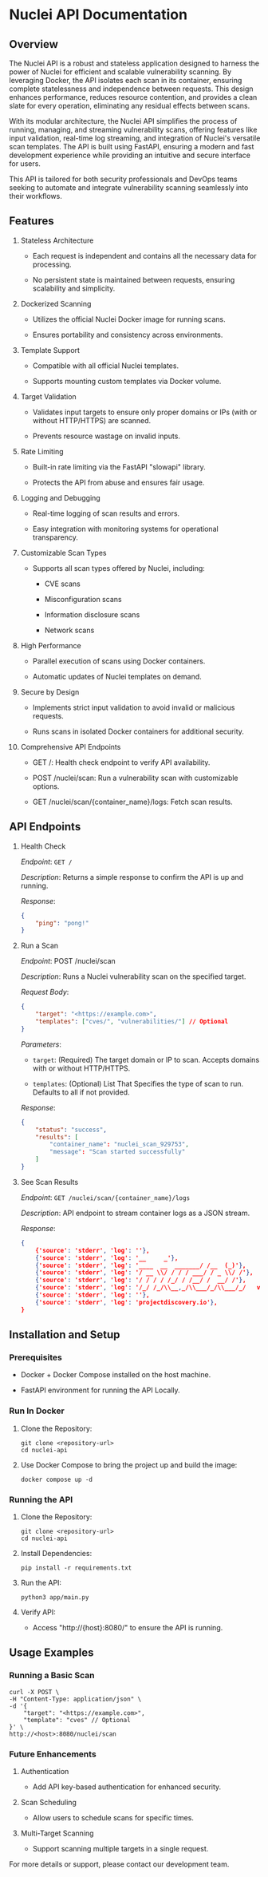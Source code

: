 # Nuclei API Documentation

## Overview

The Nuclei API is a robust and stateless application designed to harness the power of Nuclei for efficient and scalable vulnerability scanning. By leveraging Docker, the API isolates each scan in its container, ensuring complete statelessness and independence between requests. This design enhances performance, reduces resource contention, and provides a clean slate for every operation, eliminating any residual effects between scans.

With its modular architecture, the Nuclei API simplifies the process of running, managing, and streaming vulnerability scans, offering features like input validation, real-time log streaming, and integration of Nuclei's versatile scan templates. The API is built using FastAPI, ensuring a modern and fast development experience while providing an intuitive and secure interface for users.

This API is tailored for both security professionals and DevOps teams seeking to automate and integrate vulnerability scanning seamlessly into their workflows.

## Features

1. Stateless Architecture

    * Each request is independent and contains all the necessary data for processing.

    * No persistent state is maintained between requests, ensuring scalability and simplicity.

2. Dockerized Scanning

    * Utilizes the official Nuclei Docker image for running scans.

    * Ensures portability and consistency across environments.

3. Template Support

    * Compatible with all official Nuclei templates.

    * Supports mounting custom templates via Docker volume.

4. Target Validation

    * Validates input targets to ensure only proper domains or IPs (with or without HTTP/HTTPS) are scanned.

    * Prevents resource wastage on invalid inputs.

5. Rate Limiting

    * Built-in rate limiting via the FastAPI "slowapi" library.

    * Protects the API from abuse and ensures fair usage.

6. Logging and Debugging

    * Real-time logging of scan results and errors.

    * Easy integration with monitoring systems for operational transparency.

7. Customizable Scan Types

    * Supports all scan types offered by Nuclei, including:

        * CVE scans

        * Misconfiguration scans

        * Information disclosure scans

        * Network scans

8. High Performance

    * Parallel execution of scans using Docker containers.

    * Automatic updates of Nuclei templates on demand.

9. Secure by Design

    * Implements strict input validation to avoid invalid or malicious requests.

    * Runs scans in isolated Docker containers for additional security.

10. Comprehensive API Endpoints

    * GET /: Health check endpoint to verify API availability.

    * POST /nuclei/scan: Run a vulnerability scan with customizable options.

    * GET /nuclei/scan/{container_name}/logs: Fetch scan results.

## API Endpoints

1. Health Check

    *Endpoint*: `GET /`

    *Description*:
        Returns a simple response to confirm the API is up and running.

    *Response*:

    ```json
    {
        "ping": "pong!"
    }
    ```

2. Run a Scan

    *Endpoint*: POST /nuclei/scan

    *Description*:
    Runs a Nuclei vulnerability scan on the specified target.

    *Request Body*:

    ```json
    {
        "target": "<https://example.com>",
        "templates": ["cves/", "vulnerabilities/"] // Optional
    }
    ```

    *Parameters*:

    * `target`: (Required) The target domain or IP to scan. Accepts domains with or without HTTP/HTTPS.

    * `templates`: (Optional) List That Specifies the type of scan to run. Defaults to all if not provided.

    *Response*:

    ```json
    {
        "status": "success",
        "results": [
            "container_name": "nuclei_scan_929753",
            "message": "Scan started successfully"
        ]
    }
    ```

3. See Scan Results

    *Endpoint*: `GET /nuclei/scan/{container_name}/logs`

    *Description*:
    API endpoint to stream container logs as a JSON stream.

    *Response*:

    ```json
    {
        {'source': 'stderr', 'log': ''},
        {'source': 'stderr', 'log': '__     _'},
        {'source': 'stderr', 'log': '____  __  _______/ /__  (_)'},
        {'source': 'stderr', 'log': '/ __ \\/ / / / ___/ / _ \\/ /'},
        {'source': 'stderr', 'log': '/ / / / /_/ / /__/ /  __/ /'},
        {'source': 'stderr', 'log': '/_/ /_/\\__,_/\\___/_/\\___/_/   v3.3.8'},
        {'source': 'stderr', 'log': ''},
        {'source': 'stderr', 'log': 'projectdiscovery.io'},
    }
    ```

## Installation and Setup

### Prerequisites

* Docker + Docker Compose installed on the host machine.

* FastAPI environment for running the API Locally.

### Run In Docker

1. Clone the Repository:

    ```shell
    git clone <repository-url>
    cd nuclei-api
    ```

2. Use Docker Compose to bring the project up and build the image:

    ```shell
    docker compose up -d
    ```

### Running the API

1. Clone the Repository:

    ```shell
    git clone <repository-url>
    cd nuclei-api
    ```

2. Install Dependencies:

    ```shell
    pip install -r requirements.txt
    ```

3. Run the API:

    ```shell
    python3 app/main.py
    ```

4. Verify API:
    * Access "http://{host}:8080/" to ensure the API is running.

## Usage Examples

### Running a Basic Scan

```shell
curl -X POST \
-H "Content-Type: application/json" \
-d '{
    "target": "<https://example.com>",
    "template": "cves" // Optional
}' \
http://<host>:8080/nuclei/scan
```

### Future Enhancements

1. Authentication

    * Add API key-based authentication for enhanced security.

2. Scan Scheduling

    * Allow users to schedule scans for specific times.

3. Multi-Target Scanning

    * Support scanning multiple targets in a single request.

For more details or support, please contact our development team.
